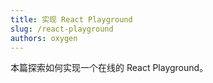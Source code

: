 ```yaml
---
title: 实现 React Playground 
slug: /react-playground
authors: oxygen
---
```


本篇探索如何实现一个在线的 React Playground。

<!--truncate-->